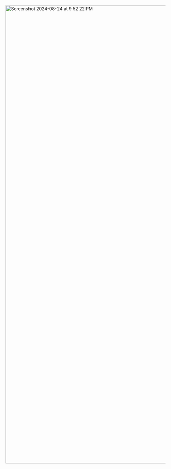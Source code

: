 <img width="1437" alt="Screenshot 2024-08-24 at 9 52 22 PM" src="https://github.com/user-attachments/assets/a0d525f0-50f0-4958-baeb-a4aa3f727ec1">
